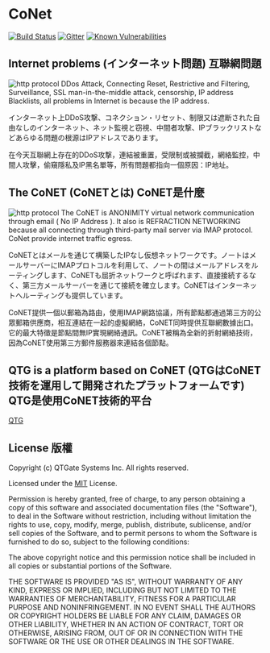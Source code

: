 # CoNet  
[![Build Status](https://travis-ci.org/QTGate/CoNET.svg?branch=master)](https://travis-ci.org/QTGate/CoNETPlatform)
[![Gitter](https://img.shields.io/badge/chat-on%20gitter-blue.svg)](https://gitter.im/QTGate/Lobby)
[![Known Vulnerabilities](https://snyk.io/test/github/qtgate/CoNET/badge.svg)](https://snyk.io/test/github/qtgate/CoNETPlatform)

## Internet problems (インターネット問題) 互聯網問題
![http protocol](/resources/ip_address.png?raw=true)
DDos Attack, Connecting Reset, Restrictive and Filtering, Surveillance, SSL man-in-the-middle attack, censorship, IP address Blacklists, all problems in Internet is because the IP address.

インターネット上DDoS攻撃、コネクション・リセット、制限又は遮断された自由なしのインターネット、ネット監視と窃視、中間者攻撃、IPブラックリストなどあらゆる問題の根源はIPアドレスであります。

在今天互聯網上存在的DDoS攻撃，連結被重置，受限制或被攔截，網絡監控，中間人攻擊，偷窺隱私及IP黑名單等，所有問題都指向一個原因：IP地址。

## The CoNET (CoNETとは) CoNET是什麼
![http protocol](/resources/conet.png?raw=true)
The CoNET is ANONIMITY virtual network communication through email ( No IP Address ). It also is REFRACTION NETWORKING because all connecting through third-party mail server via IMAP protocol. CoNet provide internet traffic egress.

CoNETとはメールを通じて構築したIPなし仮想ネットワークです。ノートはメールサーバーにIMAPプロトコルを利用して、ノートの間はメールアドレスをルーティングします、CoNETも屈折ネットワークと呼ばれます、直接接続するなく、第三方メールサーバーを通じて接続を確立します。CoNETはインターネットへルーティングも提供しています。

CoNET提供一個以郵箱為路由，使用IMAP網路協議，所有節點都通過第三方的公眾郵箱供應商，相互連結在一起的虛擬網絡，CoNET同時提供互聯網數據出口。它的最大特徵是節點間無IP實現網絡通訊。CoNET被稱為全新的折射網絡技術，因為CoNET使用第三方郵件服務器來連結各個節點。

## QTG is a platform based on CoNET (QTGはCoNET技術を運用して開発されたプラットフォームです) QTG是使用CoNET技術的平台
[QTG](https://github.com/QTGate/QTGate-Desktop-Client)

## License 版權

Copyright (c) QTGate Systems Inc. All rights reserved.

Licensed under the [MIT](LICENSE) License.

Permission is hereby granted, free of charge, to any person obtaining a copy
of this software and associated documentation files (the "Software"), to deal
in the Software without restriction, including without limitation the rights
to use, copy, modify, merge, publish, distribute, sublicense, and/or sell
copies of the Software, and to permit persons to whom the Software is
furnished to do so, subject to the following conditions:

The above copyright notice and this permission notice shall be included in
all copies or substantial portions of the Software.

THE SOFTWARE IS PROVIDED "AS IS", WITHOUT WARRANTY OF ANY KIND, EXPRESS OR
IMPLIED, INCLUDING BUT NOT LIMITED TO THE WARRANTIES OF MERCHANTABILITY,
FITNESS FOR A PARTICULAR PURPOSE AND NONINFRINGEMENT. IN NO EVENT SHALL THE
AUTHORS OR COPYRIGHT HOLDERS BE LIABLE FOR ANY CLAIM, DAMAGES OR OTHER
LIABILITY, WHETHER IN AN ACTION OF CONTRACT, TORT OR OTHERWISE, ARISING FROM,
OUT OF OR IN CONNECTION WITH THE SOFTWARE OR THE USE OR OTHER DEALINGS IN
THE SOFTWARE.